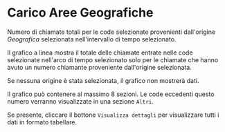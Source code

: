 # Carico Aree Geografiche

Numero di chiamate totali per le code selezionate provenienti dall'origine *Geografica* 
selezionata nell'intervallo di tempo selezionato.

Il grafico a linea mostra il totale delle chiamate entrate nelle code selezionate 
nell'arco di tempo selezionato solo per le chiamate che hanno avuto un numero chiamante 
proveniente dall'origine selezionata.

Se nessuna origine è stata selezionata, il grafico non mostrerà dati.

Il grafico può contenere al massimo 8 sezioni. Le code eccedenti questo numero
verranno visualizzate in una sezione ``Altri``.

Se presente, cliccare il bottone ``Visualizza dettagli`` per visualizzare tutti i dati
in formato tabellare.

